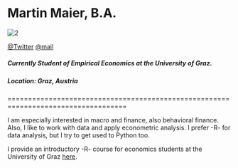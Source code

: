 # Martin Maier, B.A.

![2](https://user-images.githubusercontent.com/63603922/93268807-25df9000-f7ae-11ea-9ceb-d638bb5b14d8.jpg)

[@Twitter](https://twitter.com/maetmaier) 
[@mail](maier_martin@live.at)

##### Currently Student of Empirical Economics at the University of Graz.
##### Location: Graz, Austria

===================================================================================

I am especially interested in macro and finance, also behavioral finance. Also, I like to work with data and apply econometric analysis. I prefer -R- for data analysis, but I try to get used to Python too. 

I provide an introductory -R- course for economics students at the University of Graz [here](https://maiermartin.github.io/An-Economists-R-Tutorial/).


